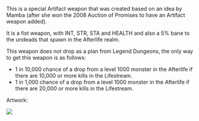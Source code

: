 This is a special Artifact weapon that was created based on an idea by Mamba (after she won the 2008 Auction of Promises to have an Artifact weapon added).

It is a fist weapon, with INT, STR, STA and HEALTH and also a 5% bane to the undeads that spawn in the Afterlife realm.

This weapon does not drop as a plan from Legend Dungeons, the only way to get this weapon is as follows:

*   1 in 10,000 chance of a drop from a level 1000 monster in the Afterlife if there are 10,000 or more kills in the Lifestream.
*   1 in 1,000 chance of a drop from a level 1000 monster in the Afterlife if there are 20,000 or more kills in the Lifestream.

Artwork:

![](https://lohcdn.com/game/i/6267.gif)